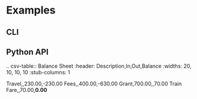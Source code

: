 # Examples

## CLI

## Python API


.. csv-table:: Balance Sheet
   :header: Description,In,Out,Balance
   :widths: 20, 10, 10, 10
   :stub-columns: 1

   Travel,,230.00,-230.00
   Fees,,400.00,-630.00
   Grant,700.00,,70.00
   Train Fare,,70.00,**0.00**
   